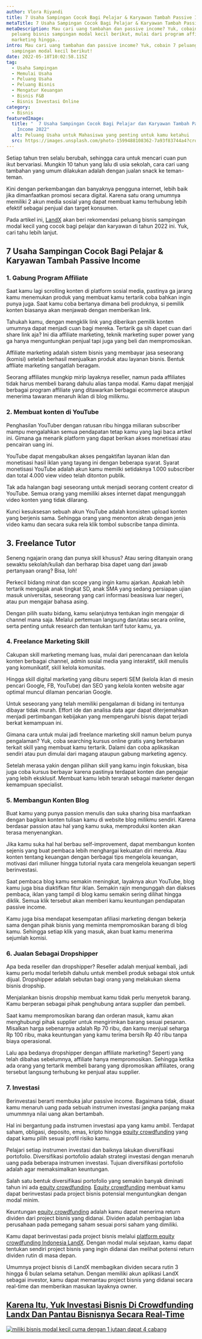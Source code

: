 ```yaml
---
author: Vlora Riyandi
title: 7 Usaha Sampingan Cocok Bagi Pelajar & Karyawan Tambah Passive Income
metaTitle: 7 Usaha Sampingan Cocok Bagi Pelajar & Karyawan Tambah Passive Income
metaDescription: Mau cari uang tambahan dan passive income? Yuk, cobain 7
  peluang bisnis sampingan modal kecil berikut, mulai dari program affiliate
  marketing hingga..
intro: Mau cari uang tambahan dan passive income? Yuk, cobain 7 peluang bisnis
  sampingan modal kecil berikut!
date: 2022-05-18T10:02:58.115Z
tag:
  - Usaha Sampingan
  - Memulai Usaha
  - Peluang Usaha
  - Peluang Bisnis
  - Mengatur Keuangan
  - Bisnis F&B
  - Bisnis Investasi Online
category:
  - Bisnis
featuredImage:
  title: "  7 Usaha Sampingan Cocok Bagi Pelajar dan Karyawan Tambah Passive
    Income 2022"
  alt: Peluang Usaha untuk Mahasiswa yang penting untuk kamu ketahui
  src: https://images.unsplash.com/photo-1599488108362-7a93f83744a4?crop=entropy&cs=tinysrgb&fm=jpg&ixlib=rb-1.2.1&q=80&raw_url=true&ixid=MnwxMjA3fDB8MHxwaG90by1wYWdlfHx8fGVufDB8fHx8&auto=format&fit=crop&w=870
---
```

Setiap tahun tren selalu berubah, sehingga cara untuk mencari cuan pun ikut bervariasi. Mungkin 10 tahun yang lalu di usia sekolah, cara cari uang tambahan yang umum dilakukan adalah dengan jualan snack ke teman-teman.

Kini dengan perkembangan dan banyaknya pengguna internet, lebih baik jika dimanfaatkan promosi secara digital. Karena satu orang umumnya memiliki 2 akun media sosial yang dapat membuat kamu terhubung lebih efektif sebagai penjual dan target konsumen.

Pada artikel ini, [LandX](https://www.landx.id/) akan beri rekomendasi peluang bisnis sampingan modal kecil yang cocok bagi pelajar dan karyawan di tahun 2022 ini. Yuk, cari tahu lebih lanjut.

## 7 Usaha Sampingan Cocok Bagi Pelajar & Karyawan Tambah Passive Income

### 1. Gabung Program Affiliate

Saat kamu lagi scrolling konten di platform sosial media, pastinya ga jarang kamu menemukan produk yang membuat kamu tertarik coba bahkan ingin punya juga. Saat kamu coba bertanya dimana beli produknya, si pemilik konten biasanya akan menjawab dengan memberikan link.

Tahukah kamu, dengan mengklik link yang diberikan pemilik konten umumnya dapat menjadi cuan bagi mereka. Tertarik ga sih dapet cuan dari share link aja? Ini dia affiliate marketing, teknik marketing super power yang ga hanya menguntungkan penjual tapi juga yang beli dan mempromosikan.

Affiliate marketing adalah sistem bisnis yang membayar jasa seseorang (komisi) setelah berhasil menjualkan produk atau layanan bisnis. Bentuk affliate marketing sangatlah beragam.

Seorang affiliates mungkip mirip layaknya reseller, namun pada affiliates tidak harus membeli barang dahulu alias tanpa modal. Kamu dapat menjajal berbagai program affiliate yang ditawarkan berbagai ecommerce ataupun menerima tawaran menaruh iklan di blog milikmu.

### 2. Membuat konten di YouTube

Penghasilan YouTuber dengan ratusan ribu hingga miliaran subscriber mampu mengalahkan semua pendapatan tetap kamu yang lagi baca artikel ini. Gimana ga menarik platform yang dapat berikan akses monetisasi atau pencairan uang ini.

YouTube dapat mengabulkan akses pengaktifan layanan iklan dan monetisasi hasil iklan yang tayang ini dengan beberapa syarat. Syarat monetisasi YouTube adalah akun kamu memilki setidaknya 1.000 subscriber dan total 4.000 view video telah ditonton publik.

Tak ada halangan bagi seseorang untuk menjadi seorang content creator di YouTube. Semua orang yang memiliki akses internet dapat mengunggah video konten yang tidak dilarang. 

Kunci kesuksesan sebuah akun YouTube adalah konsisten upload konten yang berjenis sama. Sehingga orang yang menonton akrab dengan jenis video kamu dan secara suka rela klik tombol subscribe tanpa diminta.

## 3. Freelance Tutor

Seneng ngajarin orang dan punya skill khusus? Atau sering ditanyain orang sewaktu sekolah/kuliah dan berharap bisa dapet uang dari jawab pertanyaan orang? Bisa, loh!

Perkecil bidang minat dan scope yang ingin kamu ajarkan. Apakah lebih tertarik mengajak anak tingkat SD, anak SMA yang sedang persiapan ujian masuk universitas, seseorang yang cari informasi beasiswa luar negeri, atau pun mengajar bahasa asing.

Dengan pilih suatu bidang, kamu selanjutnya tentukan ingin mengajar di channel mana saja. Melalui pertemuan langsung dan/atau secara online, serta penting untuk research dan tentukan tarif tutor kamu, ya.

### 4. Freelance Marketing Skill

Cakupan skill marketing memang luas, mulai dari perencanaan dan kelola konten berbagai channel, admin sosial media yang interaktif, skill menulis yang komunikatif, skill kelola komunitas. 

Hingga skill digital marketing yang diburu seperti SEM (kelola iklan di mesin pencari Google, FB, YouTube) dan SEO yang kelola konten website agar optimal muncul dilaman pencarian Google.

Untuk seseorang yang telah memiliki pengalaman di bidang ini tentunya dibayar tidak murah. Effort ide dan analisa data agar dapat diterjemahkan menjadi pertimbangan kebijakan yang mempengaruhi bisnis dapat terjadi berkat kemampuan ini.

Gimana cara untuk mulai jadi freelance marketing skill namun belum punya pengalaman? Yuk, coba searching kursus online gratis yang bertebaran terkait skill yang membuat kamu tertarik. Dalami dan coba aplikasikan sendiri atau pun dimulai dari magang ataupun gabung marketing agency.

Setelah merasa yakin dengan pilihan skill yang kamu ingin fokuskan, bisa juga coba kursus berbayar karena pastinya terdapat konten dan pengajar yang lebih eksklusif. Membuat kamu lebih terarah sebagai marketer dengan kemampuan specialist.

### 5. Membangun Konten Blog

Buat kamu yang punya passion menulis dan suka sharing bisa manfaatkan dengan bagikan konten tulisan kamu di website blog milikmu sendiri. Karena berdasar passion atau hal yang kamu suka, memproduksi konten akan terasa menyenangkan.

Jika kamu suka hal hal berbau self-improvement, dapat membangun konten sejenis yang buat pembaca lebih menghargai kekuatan diri mereka. Atau konten tentang keuangan dengan berbagai tips mengelola keuangan, motivasi dari miliuner hingga tutorial nyata cara mengelola keuangan seperti berinvestasi.

Saat pembaca blog kamu semakin meningkat, layaknya akun YouTube, blog kamu juga bisa diaktifkan fitur iklan. Semakin rajin mengunggah dan diakses pembaca, iklan yang tampil di blog kamu semakin sering dilihat hingga diklik. Semua klik tersebut akan memberi kamu keuntungan pendapatan passive income.

Kamu juga bisa mendapat kesempatan afiliasi marketing dengan bekerja sama dengan pihak bisnis yang meminta mempromosikan barang di blog kamu. Sehingga setiap klik yang masuk, akan buat kamu menerima sejumlah komisi.

### 6. Jualan Sebagai Dropshipper

Apa beda reseller dan dropshipper? Reseller adalah menjual kembali, jadi kamu perlu modal terlebih dahulu untuk membeli produk sebagai stok untuk dijual. Dropshipper adalah sebutan bagi orang yang melakukan skema bisnis dropship.

Menjalankan bisnis dropship membuat kamu tidak perlu menyetok barang. Kamu berperan sebagai pihak penghubung antara supplier dan pembeli. 

Saat kamu mempromosikan barang dan orderan masuk, kamu akan menghubungi pihak supplier untuk mengirimkan barang sesuai pesanan. Misalkan harga sebenarnya adalah Rp 70 ribu, dan kamu menjual seharga Rp 100 ribu, maka keuntungan yang kamu terima bersih Rp 40 ribu tanpa biaya operasional.

Lalu apa bedanya dropshipper dengan affiliate marketing? Seperti yang telah dibahas sebelumnya, affiliate hanya mempromosikan. Sehingga ketika ada orang yang tertarik membeli barang yang dipromosikan affiliates, orang tersebut langsung terhubung ke penjual atau supplier.

### 7. Investasi

Berinvestasi berarti membuka jalur passive income. Bagaimana tidak, disaat kamu menaruh uang pada sebuah instrumen investasi jangka panjang maka umummnya nilai uang akan bertambah.

Hal ini bergantung pada instrumen investasi apa yang kamu ambil. Terdapat saham, obligasi, deposito, emas, kripto hingga [equity crowdfunding](https://www.landx.id/) yang dapat kamu pilih sesuai profil risiko kamu. 

Pelajari setiap instrumen investasi dan baiknya lakukan diversifikasi portofolio. Diversifikasi portofolio adalah strategi investasi dengan menaruh uang pada beberapa instrumen investasi. Tujuan diversifikasi portofolio adalah agar memaksimalkan keuntungan.

Salah satu bentuk diversifikasi portofolio yang semakin banyak diminati tahun ini ada [equity crowdfunding](https://www.landx.id/). [Equity crowdfunding](https://www.landx.id/) membuat kamu dapat berinvestasi pada project bisnis potensial menguntungkan dengan modal minim. 

Keuntungan [equity crowdfunding](https://www.landx.id/) adalah kamu dapat menerima return dividen dari project bisnis yang didanai. Dividen adalah pembagian laba perusahaan pada pemegang saham sesuai porsi saham yang dimiliki.

Kamu dapat berinvestasi pada project bisnis melalui [platform equity crowdfunding Indonesia LandX](https://www.landx.id/). Dengan modal mulai sejutaan, kamu dapat tentukan sendiri project bisnis yang ingin didanai dan melihat potensi return dividen rutin di masa depan.

Umumnya project bisnis di LandX membagikan dividen secara rutin 3 hingga 6 bulan selama setahun. Dengan memiliki akun aplikasi LandX sebagai investor, kamu dapat memantau project bisnis yang didanai secara real-time dan memberikan masukan layaknya owner.

## [Karena Itu, Yuk Investasi Bisnis Di Crowdfunding Landx Dan Pantau Bisnisnya Secara Real-Time](https://landx.id/?utm_source=Blog&utm_medium=organic+keyword&utm_campaign=blog&utm_id=Blog)

[![miliki bisnis modal kecil cuma dengan 1 jutaan dapat 4 cabang ](https://accountgram-production.sfo2.cdn.digitaloceanspaces.com/landx_ghost/2021/11/jadi-owner-bisnis-hanya-1-jutaan-dengan-cuan-yang-sangat-menjanjikan.png)](https://landx.id/?utm_source=Blog&utm_medium=organic+keyword&utm_campaign=blog&utm_id=Blog)